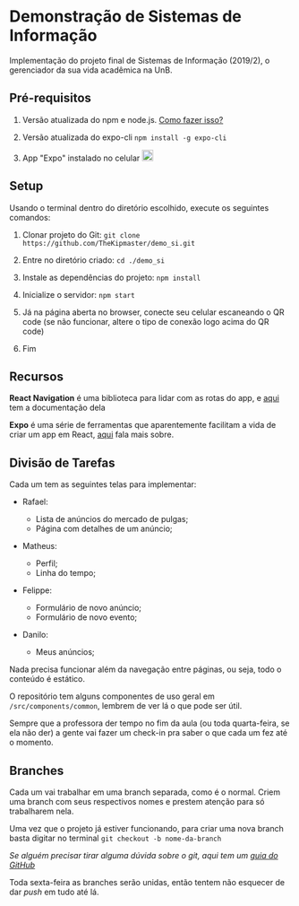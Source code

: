 # Demonstração de Sistemas de Informação

Implementação do projeto final de Sistemas de Informação (2019/2), o gerenciador da sua vida acadêmica na UnB.

## Pré-requisitos

1. Versão atualizada do npm e node.js. [Como fazer isso?](https://docs.npmjs.com/downloading-and-installing-node-js-and-npm)

1. Versão atualizada do expo-cli `npm install -g expo-cli`

1. App "Expo" instalado no celular <img src="https://lh3.googleusercontent.com/Bn-9LhsZ1P0z-ob_4pwvTF3aucymAzk6uqG7QIPkM7oo_ADkF1TJu_zJdxJswpkfU3Y=s180-rw" alt="Expo Logo" width="20px" height="20px">

<!-- ![Expo Logo](https://lh3.googleusercontent.com/Bn-9LhsZ1P0z-ob_4pwvTF3aucymAzk6uqG7QIPkM7oo_ADkF1TJu_zJdxJswpkfU3Y=s180-rw) -->

## Setup

Usando o terminal dentro do diretório escolhido, execute os seguintes comandos:

1. Clonar projeto do Git: `git clone https://github.com/TheKipmaster/demo_si.git`

1. Entre no diretório criado: `cd ./demo_si`

1. Instale as dependências do projeto: `npm install`

1. Inicialize o servidor: `npm start`

1. Já na página aberta no browser, conecte seu celular escaneando o QR code (se não funcionar, altere o tipo de conexão logo acima do QR code)

1. Fim

## Recursos

**React Navigation** é uma biblioteca para lidar com as rotas do app, e [aqui](https://reactnavigation.org/docs/en/getting-started.html) tem a documentação dela

**Expo** é uma série de ferramentas que aparentemente facilitam a vida de criar um app em React, [aqui](https://expo.io/features) fala mais sobre.

## Divisão de Tarefas

Cada um tem as seguintes telas para implementar:

* Rafael:
  * Lista de anúncios do mercado de pulgas;
  * Página com detalhes de um anúncio;

* Matheus:
  * Perfil;
  * Linha do tempo;

* Felippe:
  * Formulário de novo anúncio;
  * Formulário de novo evento;

* Danilo:
  * Meus anúncios;

Nada precisa funcionar além da navegação entre páginas, ou seja, todo o conteúdo é estático.

O repositório tem alguns componentes de uso geral em `/src/components/common`, lembrem de ver lá o que pode ser útil.

Sempre que a professora der tempo no fim da aula (ou toda quarta-feira, se ela não der) a gente vai fazer um check-in pra saber o que cada um fez até o momento.

## Branches

Cada um vai trabalhar em uma branch separada, como é o normal. Criem uma branch com seus respectivos nomes e prestem atenção para só trabalharem nela.

Uma vez que o projeto já estiver funcionando, para criar uma nova branch basta digitar no terminal `git checkout -b nome-da-branch`

*Se alguém precisar tirar alguma dúvida sobre o git, aqui tem um [guia do GitHub](https://try.github.io/)*

Toda sexta-feira as branches serão unidas, então tentem não esquecer de dar *push* em tudo até lá.
